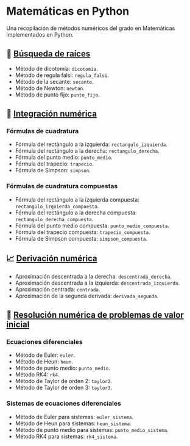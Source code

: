# Matemáticas en Python

Una recopilación de métodos numéricos del grado en Matemáticas implementados en Python.

## 🔎 [Búsqueda de raíces](https://github.com/DanielSevillano/matematicas-python/blob/main/Búsqueda%20de%20raíces.ipynb)

-   Método de dicotomía: `dicotomia`.
-   Método de regula falsi: `regula_falsi`.
-   Método de la secante: `secante`.
-   Método de Newton: `newton`.
-   Método de punto fijo: `punto_fijo`.

## 📐 [Integración numérica](https://github.com/DanielSevillano/matematicas-python/blob/main/Integración%20numérica.ipynb)

### Fórmulas de cuadratura

-   Fórmula del rectángulo a la izquierda: `rectangulo_izquierda`.
-   Fórmula del rectángulo a la derecha: `rectangulo_derecha`.
-   Fórmula del punto medio: `punto_medio`.
-   Fórmula del trapecio: `trapecio`.
-   Fórmula de Simpson: `simpson`.

### Fórmulas de cuadratura compuestas

-   Fórmula del rectángulo a la izquierda compuesta: `rectangulo_izquierda_compuesta`.
-   Fórmula del rectángulo a la derecha compuesta: `rectangulo_derecha_compuesta`.
-   Fórmula del punto medio compuesta: `punto_medio_compuesta`.
-   Fórmula del trapecio compuesta: `trapecio_compuesta`.
-   Fórmula de Simpson compuesta: `simpson_compuesta`.

## 📈 [Derivación numérica](https://github.com/DanielSevillano/matematicas-python/blob/main/Derivación%20numérica.ipynb)

-   Aproximación descentrada a la derecha: `descentrada_derecha`.
-   Aproximación descentrada a la izquierda: `descentrada_izquierda`.
-   Aproximación centrada: `centrada`.
-   Aproximación de la segunda derivada: `derivada_segunda`.

## 🧮 [Resolución numérica de problemas de valor inicial](https://github.com/DanielSevillano/matematicas-python/blob/main/Resolución%20numérica%20de%20problemas%20de%20valor%20inicial.ipynb)

### Ecuaciones diferenciales

-   Método de Euler: `euler`.
-   Método de Heun: `heun`.
-   Método de punto medio: `punto_medio`.
-   Método RK4: `rk4`.
-   Método de Taylor de orden 2: `taylor2`.
-   Método de Taylor de orden 3: `taylor3`.

### Sistemas de ecuaciones diferenciales

-   Método de Euler para sistemas: `euler_sistema`.
-   Método de Heun para sistemas: `heun_sistema`.
-   Método de punto medio para sistemas: `punto_medio_sistema`.
-   Método RK4 para sistemas: `rk4_sistema`.
